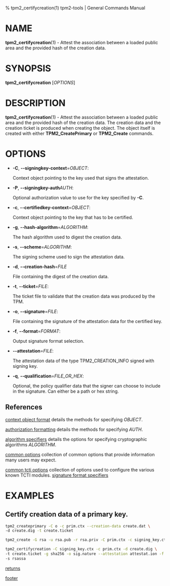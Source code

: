 % tpm2_certifycreation(1) tpm2-tools | General Commands Manual

# NAME

**tpm2_certifycreation**(1) - Attest the association between a loaded public
area and the provided hash of the creation data.

# SYNOPSIS

**tpm2_certifycreation** [*OPTIONS*]

# DESCRIPTION

**tpm2_certifycreation**(1) - Attest the association between a loaded public
area and the provided hash of the creation data. The creation data and the
creation ticket is produced when creating the object. The object itself is
created with either **TPM2_CreatePrimary** or **TPM2_Create** commands.

# OPTIONS

  * **-C**, **\--signingkey-context**=_OBJECT_:

    Context object pointing to the key used that signs the attestation.

  * **-P**, **\--signingkey-auth**_AUTH_:

    Optional authorization value to use for the key specified by **-C**.

  * **-c**, **\--certifiedkey-context**=_OBJECT_:

    Context object pointing to the key that has to be certified.

  * **-g**, **\--hash-algorithm**=_ALGORITHM_:

    The hash algorithm used to digest the creation data.

  * **-s**, **\--scheme**=_ALGORITHM_:

    The signing scheme used to sign the attestation data.

  * **-d**, **\--creation-hash**=_FILE_

    File containing the digest of the creation data.

  * **-t**, **\--ticket**=_FILE_:

    The ticket file to validate that the creation data was produced by the TPM.

  * **-o**, **\--signature**=_FILE_:

    File containing the signature of the attestation data for the certified key.

  * **-f**, **\--format**=_FORMAT_:

    Output signature format selection.

  * **--attestation**=_FILE_:

    The attestation data of the type TPM2_CREATION_INFO signed with signing key.

  * **-q**, **\--qualification**=_FILE\_OR\_HEX_:

    Optional, the policy qualifier data that the signer can choose to include in the
    signature. Can either be a path or hex string.

## References

[context object format](common/ctxobj.md) details the methods for specifying
_OBJECT_.

[authorization formatting](common/authorizations.md) details the methods for
specifying _AUTH_.

[algorithm specifiers](common/alg.md) details the options for specifying
cryptographic algorithms _ALGORITHM_.

[common options](common/options.md) collection of common options that provide
information many users may expect.

[common tcti options](common/tcti.md) collection of options used to configure
the various known TCTI modules.
[signature format specifiers](common/signature.md)

# EXAMPLES

## Certify creation data of a primary key.

```bash
tpm2_createprimary -C o -c prim.ctx --creation-data create.dat \
-d create.dig -t create.ticket

tpm2_create -G rsa -u rsa.pub -r rsa.priv -C prim.ctx -c signing_key.ctx

tpm2_certifycreation -C signing_key.ctx -c prim.ctx -d create.dig \
-t create.ticket -g sha256 -o sig.nature --attestation attestat.ion -f plain \
-s rsassa
```

[returns](common/returns.md)

[footer](common/footer.md)
